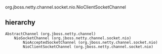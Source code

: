 org.jboss.netty.channel.socket.nio.NioClientSocketChannel

## hierarchy
```
AbstractChannel (org.jboss.netty.channel)
    NioSocketChannel (org.jboss.netty.channel.socket.nio)
        NioAcceptedSocketChannel (org.jboss.netty.channel.socket.nio)
        NioClientSocketChannel (org.jboss.netty.channel.socket.nio)
```
